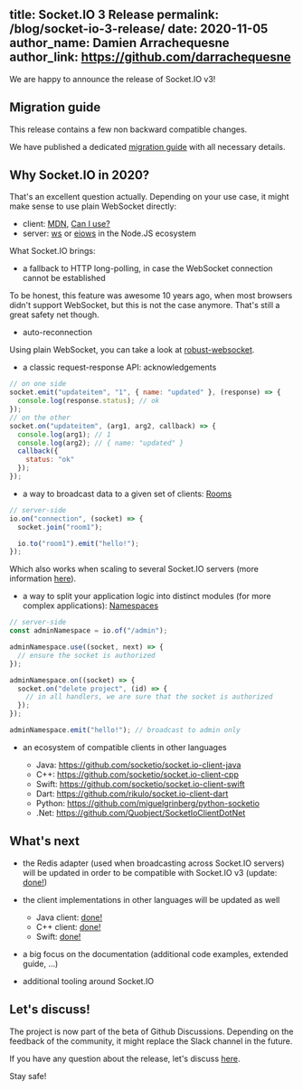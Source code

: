 title: Socket.IO 3 Release
permalink: /blog/socket-io-3-release/
date: 2020-11-05
author_name: Damien Arrachequesne
author_link: https://github.com/darrachequesne
---

We are happy to announce the release of Socket.IO v3!

## Migration guide

This release contains a few non backward compatible changes.

We have published a dedicated [migration guide](/docs/migrating-from-2-x-to-3-0/) with all necessary details.


## Why Socket.IO in 2020?

That's an excellent question actually. Depending on your use case, it might make sense to use plain WebSocket directly:

- client: [MDN](https://developer.mozilla.org/en-US/docs/Web/API/WebSocket), [Can I use?](https://caniuse.com/websockets)
- server: [ws](https://github.com/websockets/ws) or [eiows](https://github.com/mmdevries/eiows) in the Node.JS ecosystem

What Socket.IO brings:

- a fallback to HTTP long-polling, in case the WebSocket connection cannot be established

To be honest, this feature was awesome 10 years ago, when most browsers didn't support WebSocket, but this is not the case anymore. That's still a great safety net though.

- auto-reconnection

Using plain WebSocket, you can take a look at [robust-websocket](https://github.com/appuri/robust-websocket).

- a classic request-response API: acknowledgements

```js
// on one side
socket.emit("updateitem", "1", { name: "updated" }, (response) => {
  console.log(response.status); // ok
});
// on the other
socket.on("updateitem", (arg1, arg2, callback) => {
  console.log(arg1); // 1
  console.log(arg2); // { name: "updated" }
  callback({
    status: "ok"
  });
});
```

- a way to broadcast data to a given set of clients: [Rooms](/docs/rooms/)

```js
// server-side
io.on("connection", (socket) => {
  socket.join("room1");

  io.to("room1").emit("hello!");
});
```

Which also works when scaling to several Socket.IO servers (more information [here](/docs/using-multiple-nodes/)).

- a way to split your application logic into distinct modules (for more complex applications): [Namespaces](/docs/namespaces/)

```js
// server-side
const adminNamespace = io.of("/admin");

adminNamespace.use((socket, next) => {
  // ensure the socket is authorized
});

adminNamespace.on((socket) => {
  socket.on("delete project", (id) => {
    // in all handlers, we are sure that the socket is authorized
  });
});

adminNamespace.emit("hello!"); // broadcast to admin only
```

- an ecosystem of compatible clients in other languages

    - Java: https://github.com/socketio/socket.io-client-java
    - C++: https://github.com/socketio/socket.io-client-cpp
    - Swift: https://github.com/socketio/socket.io-client-swift
    - Dart: https://github.com/rikulo/socket.io-client-dart
    - Python: https://github.com/miguelgrinberg/python-socketio
    - .Net: https://github.com/Quobject/SocketIoClientDotNet



## What's next

- the Redis adapter (used when broadcasting across Socket.IO servers) will be updated in order to be compatible with Socket.IO v3 (update: [done!](/blog/socket-io-redis-adapter-6-release/))

- the client implementations in other languages will be updated as well
  - Java client: [done!](https://github.com/socketio/socket.io-client-java/releases/tag/socket.io-client-2.0.0)
  - C++ client: [done!](https://github.com/socketio/socket.io-client-cpp/releases/tag/3.0.0)
  - Swift: [done!](https://github.com/socketio/socket.io-client-swift/releases/tag/v16.0.0)

- a big focus on the documentation (additional code examples, extended guide, ...)

- additional tooling around Socket.IO


## Let's discuss!

The project is now part of the beta of Github Discussions. Depending on the feedback of the community, it might replace the Slack channel in the future.

If you have any question about the release, let's discuss [here](https://github.com/socketio/socket.io/discussions/3674).



Stay safe!
